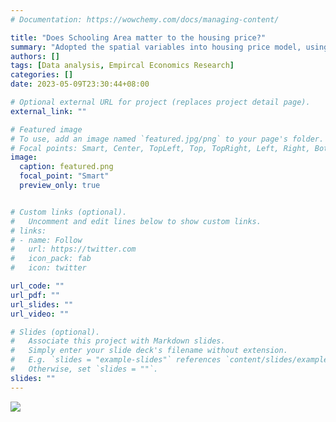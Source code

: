 ```yaml
---
# Documentation: https://wowchemy.com/docs/managing-content/

title: "Does Schooling Area matter to the housing price?"
summary: "Adopted the spatial variables into housing price model, using quantile regression to model"
authors: []
tags: [Data analysis, Empircal Economics Research]
categories: []
date: 2023-05-09T23:30:44+08:00

# Optional external URL for project (replaces project detail page).
external_link: ""

# Featured image
# To use, add an image named `featured.jpg/png` to your page's folder.
# Focal points: Smart, Center, TopLeft, Top, TopRight, Left, Right, BottomLeft, Bottom, BottomRight.
image:
  caption: featured.png
  focal_point: "Smart"
  preview_only: true


# Custom links (optional).
#   Uncomment and edit lines below to show custom links.
# links:
# - name: Follow
#   url: https://twitter.com
#   icon_pack: fab
#   icon: twitter

url_code: ""
url_pdf: ""
url_slides: ""
url_video: ""

# Slides (optional).
#   Associate this project with Markdown slides.
#   Simply enter your slide deck's filename without extension.
#   E.g. `slides = "example-slides"` references `content/slides/example-slides.md`.
#   Otherwise, set `slides = ""`.
slides: ""
---
```




![](./image/p1.png)